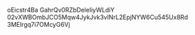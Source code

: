 oEicstr4Ba
GahrQv0RZbDeleIiyWLdiY 02vXWBOmbJCO5Mqw4JykJvk3vINrL2EpjNYW6Cu545Ux8Rd
3MElrgq7i7OMcyG6Vj